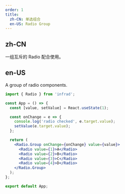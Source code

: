 ```yaml
---
order: 1
title:
  zh-CN: 单选组合
  en-US: Radio Group
---
```


## zh-CN

一组互斥的 Radio 配合使用。

## en-US

A group of radio components.

```jsx
import { Radio } from 'infrad';

const App = () => {
  const [value, setValue] = React.useState(1);

  const onChange = e => {
    console.log('radio checked', e.target.value);
    setValue(e.target.value);
  };

  return (
    <Radio.Group onChange={onChange} value={value}>
      <Radio value={1}>A</Radio>
      <Radio value={2}>B</Radio>
      <Radio value={3}>C</Radio>
      <Radio value={4}>D</Radio>
    </Radio.Group>
  );
};

export default App;
```
